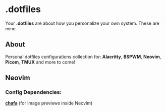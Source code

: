 # .dotfiles

Your **.dotfiles** are about how you personalize your own system. These are mine.

## About

Personal dotfiles configurations collection for: **Alacritty**, **BSPWM**, **Neovim**, **Picom**, **TMUX** and more to come!

## Neovim

### Config Dependencies:

**[chafa](https://github.com/hpjansson/chafa)** (for image previews inside Neovim)
